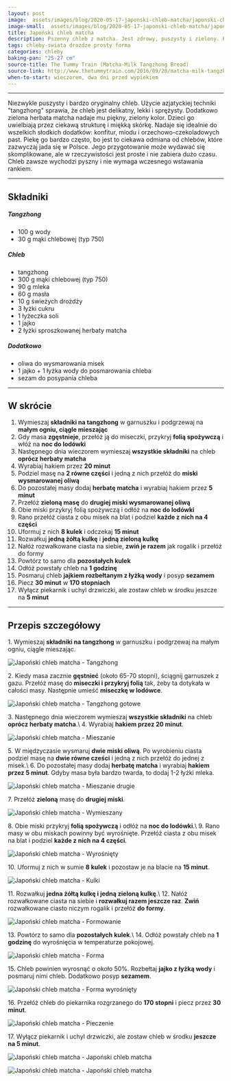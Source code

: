 ```yaml
---
layout: post
image:  assets/images/blog/2020-05-17-japonski-chleb-matcha/japonski-chleb-matcha.jpg
image-small:  assets/images/blog/2020-05-17-japonski-chleb-matcha/japonski-chleb-matcha-small.jpg
title: Japoński chleb matcha
description: Pszenny chleb z matcha. Jest zdrowy, puszysty i zielony. Prosty i pyszny dwukolorowy chleb pszenny ze świderkiem z matcha. Piękny i orginalny chleb z dodatkiem sproszkowanej zielonej herbaty. Pomysł na zdrowe i energetyczne śniadanie.
tags: chleby-swiata drozdze prosty forma
categories: chleby
baking-pan: "25-27 cm"
source-title: The Tummy Train (Matcha-Milk Tangzhong Bread)
source-link: http://www.thetummytrain.com/2016/09/20/matcha-milk-tangzhong-bread-recipe/
when-to-start: wieczorem, dwa dni przed wypiekiem
---
```


-----

Niezwykle puszysty i bardzo oryginalny chleb. Użycie azjatyckiej techniki "tangzhong" sprawia, że chleb jest delikatny, lekki i sprężysty. Dodatkowo zielona herbata matcha nadaje mu piękny, zielony kolor. Dzieci go uwielbiają przez ciekawą strukturę i miękką skórkę. Nadaje się idealnie do wszelkich słodkich dodatków: konfitur, miodu i orzechowo-czekoladowych past. Piekę go bardzo często, bo jest to ciekawa odmiana od chlebów, które zazwyczaj jada się w Polsce. Jego przygotowanie może wydawać się skomplikowane, ale w rzeczywistości jest proste i nie zabiera dużo czasu. Chleb zawsze wychodzi pyszny i nie wymaga wczesnego wstawania rankiem.

-----

## Składniki

##### Tangzhong

* 100 g wody
* 30 g mąki chlebowej (typ 750)

##### Chleb

* tangzhong
* 300 g mąki chlebowej (typ 750)
* 90 g mleka
* 60 g masła
* 10 g świeżych drożdży
* 3 łyżki cukru
* 1 łyżeczka soli
* 1 jajko
* 2 łyżki sproszkowanej herbaty matcha

##### Dodatkowo

* oliwa do wysmarowania misek
* 1 jajko + 1 łyżka wody do posmarowania chleba
* sezam do posypania chleba

-----

## W skrócie

1. Wymieszaj **składniki na tangzhong** w garnuszku i podgrzewaj na **małym ogniu, ciągle mieszając**
2. Gdy masa **zgęstnieje**, przełóż ją do miseczki, przykryj **folią spożywczą** i włóż na **noc do lodówki**
3. Następnego dnia wieczorem wymieszaj **wszystkie składniki** na chleb **oprócz herbaty matcha**
4. Wyrabiaj hakiem przez **20 minut**
5. Podziel masę na **2 równe części** i jedną z nich przełóż do **miski wysmarowanej oliwą**
6. Do pozostałej masy dodaj **herbatę matcha** i wyrabiaj hakiem przez **5 minut**
7. Przełóż **zieloną masę** do **drugiej miski wysmarowanej oliwą**
8. Obie miski przykryj folią spożywczą i odłóż na **noc do lodówki**
9. Rano przełóż ciasta z obu misek na blat i podziel **każde z nich na 4 części**
10. Uformuj z nich **8 kulek** i odczekaj **15 minut** 
11. Rozwałkuj **jedną żółtą kulkę** i **jedną zieloną kulkę**
12. Nałóż rozwałkowane ciasta na siebie, **zwiń je razem** jak rogalik i przełóż do formy
13. Powtórz to samo dla **pozostałych kulek**
14. Odłóż powstały chleb na **1 godzinę**
15. Posmaruj chleb **jajkiem rozbełtanym z łyżką wody** i posyp **sezamem**
16. Piecz **30 minut** w **170 stopniach**
17. Wyłącz piekarnik i uchyl drzwiczki, ale zostaw chleb w środku jeszcze na **5 minut**

-----

## Przepis szczegółowy

1\. Wymieszaj **składniki na tangzhong** w garnuszku i podgrzewaj na małym ogniu, ciągle mieszając.

![Japoński chleb matcha - Tangzhong](/assets/images/blog/2020-05-17-japonski-chleb-matcha/japonski-chleb-matcha-tangzhong.jpg)

2\. Kiedy masa zacznie **gęstnieć** (około 65-70 stopni), ściągnij garnuszek z gazu. Przełóż masę do **miseczki i przykryj folią** tak, żeby ta dotykała w całości masy. Następnie umieść **miseczkę w lodówce**.

![Japoński chleb matcha - Tangzhong gotowe](/assets/images/blog/2020-05-17-japonski-chleb-matcha/japonski-chleb-matcha-tangzhong-gotowe.jpg)

3\. Następnego dnia wieczorem wymieszaj **wszystkie składniki** na chleb **oprócz herbaty matcha**.\\
4\. Wyrabiaj **hakiem przez 20 minut**.

![Japoński chleb matcha - Mieszanie](/assets/images/blog/2020-05-17-japonski-chleb-matcha/japonski-chleb-matcha-mieszanie.jpg)

5\. W międzyczasie wysmaruj **dwie miski oliwą**. Po wyrobieniu ciasta podziel masę na **dwie równe cześci** i jedną z nich przełóż do jednej z misek.\\
6\. Do pozostałej masy dodaj **herbatę matcha** i wyrabiaj **hakiem przez 5 minut**. Gdyby masa była bardzo twarda, to dodaj 1-2 łyżki mleka.

![Japoński chleb matcha - Mieszanie drugie](/assets/images/blog/2020-05-17-japonski-chleb-matcha/japonski-chleb-matcha-mieszanie-drugie.jpg)

7\. Przełóż **zieloną** masę do **drugiej miski**.

![Japoński chleb matcha - Wymieszany](/assets/images/blog/2020-05-17-japonski-chleb-matcha/japonski-chleb-matcha-wymieszany.jpg)

8\. Obie miski przykryj **folią spożywczą** i odłóż na **noc do lodówki**.\\
9\. Rano masy w obu miskach powinny być wyrośnięte. Przełóż ciasta z obu misek na blat i podziel **każde z nich na 4 części**.

![Japoński chleb matcha - Wyrośnięty](/assets/images/blog/2020-05-17-japonski-chleb-matcha/japonski-chleb-matcha-wyrosniety.jpg)

10\. Uformuj z nich w sumie **8 kulek** i pozostaw je na blacie na **15 minut**.

![Japoński chleb matcha - Kulki](/assets/images/blog/2020-05-17-japonski-chleb-matcha/japonski-chleb-matcha-kulki.jpg)

11\. Rozwałkuj **jedna żółtą kulkę i jedną zieloną kulkę**.\\
12\. Nałóż rozwałkowane ciasta na siebie i **rozwałkuj razem jeszcze raz**. **Zwiń** rozwałkowane ciasto niczym rogalik i przełóż **do formy**.

![Japoński chleb matcha - Formowanie](/assets/images/blog/2020-05-17-japonski-chleb-matcha/japonski-chleb-matcha-formowanie.jpg)

13\. Powtórz to samo dla **pozostałych kulek**.\\
14\. Odłóż powstały chleb na **1 godzinę** do wyrośnięcia w temperaturze pokojowej.

![Japoński chleb matcha - Forma](/assets/images/blog/2020-05-17-japonski-chleb-matcha/japonski-chleb-matcha-forma.jpg)

15\. Chleb powinien wyrosnąć o około 50%. Rozbełtaj **jajko z łyżką wody** i posmaruj nimi chleb. Dodatkowo posyp **sezamem**.

![Japoński chleb matcha - Forma wyrośnięty](/assets/images/blog/2020-05-17-japonski-chleb-matcha/japonski-chleb-matcha-forma-wyrosniety.jpg)


16\. Przełóż chleb do piekarnika rozgrzanego do **170 stopni** i piecz przez **30 minut**.

![Japoński chleb matcha - Pieczenie](/assets/images/blog/2020-05-17-japonski-chleb-matcha/japonski-chleb-matcha-pieczenie.jpg)

17\. Wyłącz piekarnik i uchyl drzwiczki, ale zostaw chleb w środku **jeszcze na 5 minut**.

![Japoński chleb matcha - Japoński chleb matcha](/assets/images/blog/2020-05-17-japonski-chleb-matcha/japonski-chleb-matcha-koniec.jpg)

![Japoński chleb matcha - Japoński chleb matcha](/assets/images/blog/2020-05-17-japonski-chleb-matcha/japonski-chleb-matcha-koniec-drugi.jpg)
